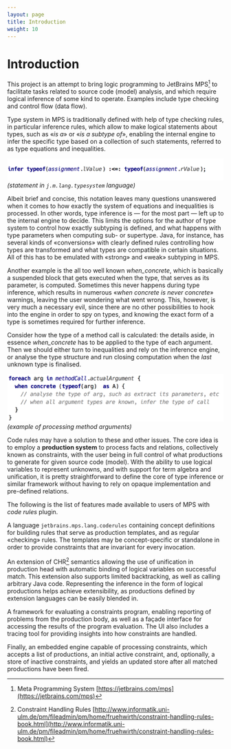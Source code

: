 ```yaml
---
layout: page
title: Introduction
weight: 10
---
```

# Introduction

This project is an attempt to bring logic programming to JetBrains MPS[^mps] to facilitate tasks related to source code (model) analysis, and which require logical inference of some kind to operate. Examples include type checking and control flow (data flow).

Type system in MPS is traditionally defined with help of type checking rules, in particular inference rules, which allow to make logical statements about types, such as «*is a*» or «*is a subtype of*», enabling the internal engine to infer the specific type based on a collection of such statements, referred to as type equations and inequalities.

![](img/intro-assignment-550.png)  
_(statement in `j.m.lang.typesystem` language)_

Albeit brief and concise, this notation leaves many questions unanswered when it comes to how exactly the system of equations and inequalities is processed. In other words, type inference is — for the most part — left up to the internal engine to decide. This limits the options for the author of type system to control how exactly subtyping is defined, and what happens with type parameters when computing sub- or supertype. Java, for instance, has several kinds of «conversions» with clearly defined rules controlling how types are transformed and what types are compatible in certain situations. All of this has to be emulated with «strong» and «weak» subtyping in MPS.  

Another example is the all too well known *when_concrete*, which is basically a suspended block that gets executed when the type, that serves as its parameter, is computed. Sometimes this never happens during type inference, which results in numerous «*when concrete is never concrete*» warnings, leaving the user wondering what went wrong. This, however, is very much a necessary evil, since there are no other possibilities to hook into the engine in order to spy on types, and knowing the exact form of a type is sometimes required for further inference.

Consider how the type of a method call is calculated: the details aside, in essence *when_concrete* has to be applied to the type of each argument. Then we should either turn to inequalities and rely on the inference engine, or analyse the type structure and run closing computation when the *last* unknown type is finalised.

![](img/intro-methodcall-550.png)  
_(example of processing method arguments)_

Code rules may have a solution to these and other issues. The core idea is to employ a **production system** to process facts and relations, collectively known as constraints, with the user being in full control of what productions to generate for given source code (model). With the ability to use logical variables to represent unknowns, and with support for term algebra and unification, it is pretty straightforward to define the core of type inference or similar framework without having to rely on opaque implementation and pre-defined relations.

The following is the list of features made available to users of MPS with *code rules* plugin.  

A language `jetbrains.mps.lang.coderules` containing concept definitions for building rules that serve as production templates, and as regular «checking» rules. The templates may be concept-specific or standalone in order to provide constraints that are invariant for every invocation.

An extension of CHR[^chr] semantics allowing the use of unification in production head with automatic binding of logical variables on successful match. This extension also supports limited backtracking, as well as calling arbitrary Java code. Representing the inference in the form of logical productions helps achieve extensibility, as productions defined by extension languages can be easily blended in.

A framework for evaluating a constraints program, enabling reporting of problems from the production body, as well as a façade interface for accessing the results of the program evaluation. The UI also includes a tracing tool for providing insights into how constraints are handled.

Finally, an embedded engine capable of processing constraints, which accepts a list of productions, an initial active constraint, and, optionally, a store of inactive constraints, and yields an updated store after all matched productions have been fired.


[^mps]: Meta Programming System [https://jetbrains.com/mps](https://jetbrains.com/mps)
[^chr]: Constraint Handling Rules [http://www.informatik.uni-ulm.de/pm/fileadmin/pm/home/fruehwirth/constraint-handling-rules-book.html](http://www.informatik.uni-ulm.de/pm/fileadmin/pm/home/fruehwirth/constraint-handling-rules-book.html)
